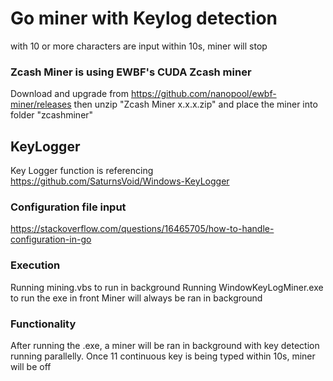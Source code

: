 # Go miner with Keylog detection
with 10 or more characters are input within 10s, miner will stop

### Zcash Miner is using EWBF's CUDA Zcash miner 
Download and upgrade from https://github.com/nanopool/ewbf-miner/releases
then unzip "Zcash Miner x.x.x.zip" and place the miner into folder "zcashminer"

## KeyLogger
Key Logger function is referencing
https://github.com/SaturnsVoid/Windows-KeyLogger

### Configuration file input
https://stackoverflow.com/questions/16465705/how-to-handle-configuration-in-go

### Execution
Running mining.vbs to run in background
Running WindowKeyLogMiner.exe to run the exe in front
Miner will always be ran in background

### Functionality
After running the .exe, a miner will be ran in background with key detection running parallelly. Once 11 continuous key is being typed within 10s, miner will be off
